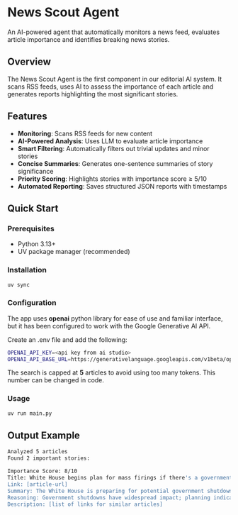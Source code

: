 # News Scout Agent

An AI-powered agent that automatically monitors a news feed, evaluates article importance and identifies breaking news stories.

## Overview

The News Scout Agent is the first component in our editorial AI system. It scans RSS feeds, uses AI to assess the importance of each article and generates reports highlighting the most significant stories.

## Features

- **Monitoring**: Scans RSS feeds for new content
- **AI-Powered Analysis**: Uses LLM to evaluate article importance
- **Smart Filtering**: Automatically filters out trivial updates and minor stories
- **Concise Summaries**: Generates one-sentence summaries of story significance
- **Priority Scoring**: Highlights stories with importance score ≥ 5/10
- **Automated Reporting**: Saves structured JSON reports with timestamps

## Quick Start

### Prerequisites

- Python 3.13+
- UV package manager (recommended)

### Installation

```bash
uv sync
```

### Configuration

The app uses **openai** python library for ease of use and familiar interface, but it has been configured to work with the Google Generative AI API.

Create an .env file and add the following:

```bash
OPENAI_API_KEY=<api key from ai studio>
OPENAI_API_BASE_URL=https://generativelanguage.googleapis.com/v1beta/openai/
```

The search is capped at **5** articles to avoid using too many tokens.
This number can be changed in code.

### Usage

```bash
uv run main.py
```

## Output Example

```bash
Analyzed 5 articles
Found 2 important stories:

Importance Score: 8/10
Title: White House begins plan for mass firings if there's a government shutdown
Link: [article-url]
Summary: The White House is preparing for potential government shutdown...
Reasoning: Government shutdowns have widespread impact; planning indicates high probability.
Description: [list of links for similar articles]
```
